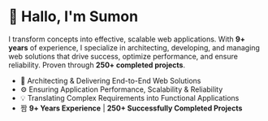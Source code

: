 # 👋 Hallo, I'm Sumon

I transform concepts into effective, scalable web applications. With **9+ years** of experience, I specialize in architecting, developing, and managing web solutions that drive success, optimize performance, and ensure reliability. Proven through **250+ completed projects**.

*   🚀 Architecting & Delivering End-to-End Web Solutions
*   ⚙️ Ensuring Application Performance, Scalability & Reliability
*   💡 Translating Complex Requirements into Functional Applications
*   짬 **9+ Years Experience** | **250+ Successfully Completed Projects**

<!-- *Presently, I'm immersed in a fulfilling role with a German company. This means my capacity for new projects is a bit restricted right now.* -->
